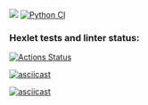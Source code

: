 <a href="https://codeclimate.com/github/codeclimate/codeclimate/maintainability"><img src="https://api.codeclimate.com/v1/badges/a99a88d28ad37a79dbf6/maintainability" /></a>
[![Python CI](https://github.com/exproots/python-project-lvl1/actions/workflows/my_test_linter.yml/badge.svg)](https://github.com/exproots/python-project-lvl1/actions/workflows/my_test_linter.yml)
### Hexlet tests and linter status:
[![Actions Status](https://github.com/exproots/python-project-lvl1/workflows/hexlet-check/badge.svg)](https://github.com/exproots/python-project-lvl1/actions)

[![asciicast](https://asciinema.org/a/1SgeiN5jHIdCTBVDQ2Wp4bnQE.svg)](https://asciinema.org/a/1SgeiN5jHIdCTBVDQ2Wp4bnQE)

[![asciicast](https://asciinema.org/a/7q2s2HEz9BCdtRORXIfWiydLK.svg)](https://asciinema.org/a/7q2s2HEz9BCdtRORXIfWiydLK)